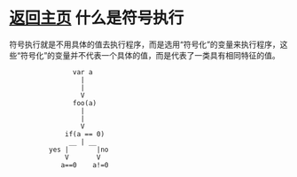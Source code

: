 [返回主页](../README.md)
什么是符号执行
=========================
符号执行就是不用具体的值去执行程序，而是选用“符号化”的变量来执行程序，这些“符号化”的变量并不代表一个具体的值，而是代表了一类具有相同特征的值。

                    var a 
                      |
                      |
                      V
                    foo(a)
                      |
                      |
                      V
                  if(a == 0)
                   __ | __
              yes |       |no
                  V       V 
                 a==0    a!=0